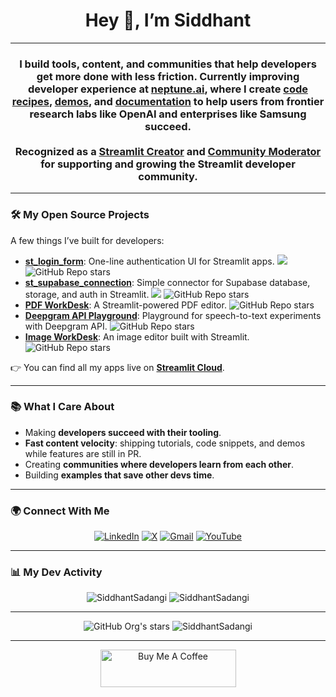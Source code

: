 <h1 align="center">Hey 👋, I’m Siddhant</h1>

---

<h3 align="center">
  I build tools, content, and communities that help developers get more done with less friction.  
  Currently improving developer experience at <a href="https://www.neptune.ai">neptune.ai</a>, where I create <a href="https://github.com/neptune-ai/scale-examples">code recipes</a>, <a href="https://www.youtube.com/playlist?list=PLzpzdz-hobreBTmZwnn3orHOgUQDuDiIt">demos</a>, and <a href="https://docs.neptune.ai/">documentation</a> to help users from frontier research labs like OpenAI and enterprises like Samsung succeed.    
<br><br>
  Recognized as a <a href="https://streamlit.io/creators">Streamlit Creator</a> and <a href="https://discuss.streamlit.io/g/community-moderators">Community Moderator</a> for supporting and growing the Streamlit developer community.  
</h3>

---

### 🛠️ My Open Source Projects
A few things I’ve built for developers:

- [**st_login_form**](https://github.com/SiddhantSadangi/st_login_form): One-line authentication UI for Streamlit apps. <a href="https://pepy.tech/project/st-login-form"><img src="https://static.pepy.tech/personalized-badge/st-login-form?period=total&units=international_system&left_text=Downloads&left_color=Gray"></a> <img alt="GitHub Repo stars" src="https://img.shields.io/github/stars/SiddhantSadangi/st_login_form?style=flat">  
- [**st_supabase_connection**](https://github.com/SiddhantSadangi/st_supabase_connection): Simple connector for Supabase database, storage, and auth in Streamlit.  <a href="https://pepy.tech/project/st-supabase-connection"><img src="https://static.pepy.tech/personalized-badge/st-supabase-connection?period=total&units=international_system&left_text=Downloads&left_color=Gray"></a> <img alt="GitHub Repo stars" src="https://img.shields.io/github/stars/SiddhantSadangi/st_supabase_connection?style=flat">  
- [**PDF WorkDesk**](https://github.com/SiddhantSadangi/pdf-workdesk): A Streamlit-powered PDF editor.  <img alt="GitHub Repo stars" src="https://img.shields.io/github/stars/SiddhantSadangi/pdf-workdesk?style=flat">
- [**Deepgram API Playground**](https://github.com/SiddhantSadangi/st_deepgram_playground): Playground for speech-to-text experiments with Deepgram API. <img alt="GitHub Repo stars" src="https://img.shields.io/github/stars/SiddhantSadangi/st_deepgram_playground?style=flat">
- [**Image WorkDesk**](https://github.com/SiddhantSadangi/ImageWorkdesk): An image editor built with Streamlit.  <img alt="GitHub Repo stars" src="https://img.shields.io/github/stars/SiddhantSadangi/ImageWorkdesk?style=flat">

👉 You can find all my apps live on [**Streamlit Cloud**](https://share.streamlit.io/user/siddhantsadangi).

---

### 📚 What I Care About
- Making **developers succeed with their tooling**.  
- **Fast content velocity**: shipping tutorials, code snippets, and demos while features are still in PR.  
- Creating **communities where developers learn from each other**.  
- Building **examples that save other devs time**.  

---

### 🌍 Connect With Me
<div align="center">

[![LinkedIn](https://img.shields.io/badge/LinkedIn-0A66C2?style=for-the-badge&logo=linkedin&logoColor=white)](https://www.linkedin.com/in/siddhantsadangi)  [![X](https://img.shields.io/badge/X-000000?style=for-the-badge&logo=X&logoColor=white)](https://x.com/SiddhantSadangi)  [![Gmail](https://img.shields.io/badge/Gmail-EA4335?style=for-the-badge&logo=gmail&logoColor=white)](mailto:siddhant.sadangi@gmail.com)  [![YouTube](https://img.shields.io/badge/YouTube-EA4335?style=for-the-badge&logo=youtube&logoColor=white)](https://www.youtube.com/playlist?list=PLzpzdz-hobreBTmZwnn3orHOgUQDuDiIt)  

</div>

---

### 📊 My Dev Activity
<p align="center">
  <img src="https://github-readme-stats-sigma-five.vercel.app/api?username=siddhantsadangi&theme=dark&show_icons=true&include_all_commits=true" alt="SiddhantSadangi"/>
  <img src="https://github-profile-trophy.vercel.app/?username=siddhantsadangi&theme=algolia&column=-1" alt="SiddhantSadangi" />
</p>

---

<p align="center">
  <img alt="GitHub Org's stars" src="https://img.shields.io/github/stars/SiddhantSadangi?style=for-the-badge">
  <img src="https://komarev.com/ghpvc/?username=siddhantsadangi&label=Profile%20views&style=for-the-badge" alt="SiddhantSadangi"/>
</p>

---

<p align="center">
  <a href="https://www.buymeacoffee.com/siddhantsadangi" target="_blank"><img src="https://cdn.buymeacoffee.com/buttons/v2/default-yellow.png" alt="Buy Me A Coffee" style="height: 60px !important;width: 217px !important;"></a>
</p>
